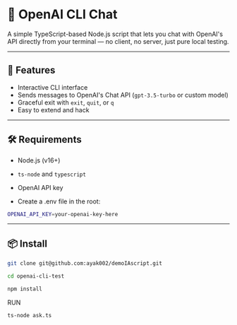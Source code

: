 # 🧠 OpenAI CLI Chat

A simple TypeScript-based Node.js script that lets you chat with OpenAI's API directly from your terminal — no client, no server, just pure local testing.

---

## 🚀 Features

- Interactive CLI interface
- Sends messages to OpenAI's Chat API (`gpt-3.5-turbo` or custom model)
- Graceful exit with `exit`, `quit`, or `q`
- Easy to extend and hack

---

## 🛠 Requirements

- Node.js (v16+)
- `ts-node` and `typescript`
- OpenAI API key

- Create a .env file in the root:

```bash
OPENAI_API_KEY=your-openai-key-here
```

---

## 📦 Install

```bash
git clone git@github.com:ayak002/demoIAscript.git

cd openai-cli-test

npm install
```

RUN

```bash
ts-node ask.ts
```
